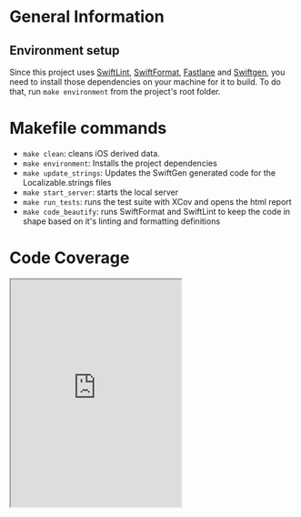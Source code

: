 
# General Information

## Environment setup
Since this project uses [SwiftLint](https://github.com/realm/SwiftLint), [SwiftFormat](https://github.com/nicklockwood/SwiftFormat), [Fastlane](https://fastlane.tools) and [Swiftgen](https://github.com/SwiftGen/SwiftGen), you need to install those dependencies on your machine for it to build. To do that, run `make environment` from the project's root folder.

# Makefile commands
- `make clean`: cleans iOS derived data.
- `make environment`: Installs the project dependencies
- `make update_strings`: Updates the SwiftGen generated code for the Localizable.strings files
- `make start_server`: starts the local server
- `make run_tests`: runs the test suite with XCov and opens the html report
- `make code_beautify`: runs SwiftFormat and SwiftLint to keep the code in shape based on it's linting and formatting definitions

# Code Coverage
<div>
  <iframe id="code_coverage"
    width="300"
    height="400"
    src="https://raw.githubusercontent.com/bocato/adichallenge/master/iOS/xcov_report/index.html">
  </iframe>
</div>
